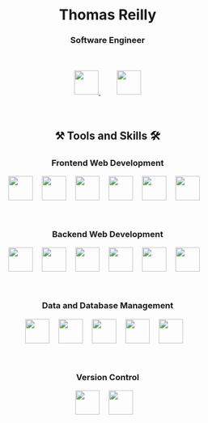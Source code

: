 <h1 align="center">Thomas Reilly</h1>
<h3 align="center">Software Engineer</h3>

<br>
<br>

<div align="center">
  <a href="https://www.linkedin.com/in/thomas-reilly-dev/" align="center">
    <img src="https://img.shields.io/badge/LinkedIn-Profile?style=for-the-badge&logo=linkedin&logoColor=white&color=0D76A8"
         style="width: auto; height: 3rem;"
    />
  </a>
  &emsp;&emsp;
  <a href="https://thomasreilly.netlify.app/" align="center">
    <img src="https://img.shields.io/badge/Portfolio-lightgrey?style=for-the-badge"
         style="width: auto; height: 3rem;"
    />
  </a>
</div>

<br>
<br>

<h2 align="center">&#x2692; Tools and Skills &#x1F6E0;</h2>

<h3 align="center">Frontend Web Development</h3>
<p align="center">
  <img src="https://img.shields.io/badge/HTML-HTML?style=for-the-badge&logo=html5&logoColor=orange&color=grey"
       style="width: auto; height: 3rem;"/>&emsp;
  <img src="https://img.shields.io/badge/CSS-CSS?style=for-the-badge&logo=css3&logoColor=48A8E1&color=grey"
       style="width: auto; height: 3rem;"/>&emsp;
  <img src="https://img.shields.io/badge/JavaScript-JavaScript?style=for-the-badge&logo=javascript&logoColor=FFE900&color=grey"
       style="width: auto; height: 3rem;"/>&emsp;
  <img src="https://img.shields.io/badge/Node.js-Nodejs?&style=for-the-badge&logo=node.js&logoColor=green&color=grey"
       style="width: auto; height: 3rem;"/>&emsp;
  <img src="https://img.shields.io/badge/Vue.js-Vue?&style=for-the-badge&logo=vue.js&logoColor=28B767&color=grey"
       style="width: auto; height: 3rem;"/>&emsp;
  <img src="https://img.shields.io/badge/Bootstrap-Bootstrap?&style=for-the-badge&logo=bootstrap&logoColor=A748E8&color=grey"
       style="width: auto; height: 3rem;"/>&emsp;
</p>

<br>

<h3 align="center">Backend Web Development</h3>
<p align="center">
  <img src="https://img.shields.io/badge/JavaScript-JavaScript?style=for-the-badge&logo=javascript&logoColor=FFE900&color=grey"
       style="width: auto; height: 3rem;"/>&emsp;
  <img src="https://img.shields.io/badge/Node.js-Nodejs?&style=for-the-badge&logo=node.js&logoColor=green&color=grey"
       style="width: auto; height: 3rem;"/>&emsp;
  <img src="https://img.shields.io/badge/Express.js-Express?&style=for-the-badge&logo=express&logoColor=black&color=grey"
       style="width: auto; height: 3rem;"/>&emsp;
  <img src="https://img.shields.io/badge/Python-Python?&style=for-the-badge&logo=python&logoColor=FFE900&color=grey"
       style="width: auto; height: 3rem;"/>&emsp;
  <img src="https://img.shields.io/badge/Flask-Flask?&style=for-the-badge&logo=flask&logoColor=black&color=grey"
       style="width: auto; height: 3rem;"/>&emsp;
  <img src="https://img.shields.io/badge/NGINX-NGINX?&style=for-the-badge&logo=nginx&logoColor=brightgreen&color=grey"
       style="width: auto; height: 3rem;"/>&emsp;
</p>

<br>

<h3 align="center">Data and Database Management</h3>
<p align="center">
  <img src="https://img.shields.io/badge/PostgreSQL-PostgreSQL?style=for-the-badge&logo=postgresql&logoColor=lightblue&color=grey"
       style="width: auto; height: 3rem;"/>&emsp;
  <img src="https://img.shields.io/badge/MySQL-MySQL?&style=for-the-badge&logo=mysql&logoColor=lightblue&color=grey"
       style="width: auto; height: 3rem;"/>&emsp;
  <img src="https://img.shields.io/badge/SQLite-SQLite?&style=for-the-badge&logo=sqlite&logoColor=48A8E1&color=grey"
       style="width: auto; height: 3rem;"/>&emsp;
  <img src="https://img.shields.io/badge/JSON-JSON?style=for-the-badge&color=grey"
       style="width: auto; height: 3rem;"/>&emsp;
  <img src="https://img.shields.io/badge/XML-XML?&style=for-the-badge&color=grey"
       style="width: auto; height: 3rem;"/>&emsp;
</p>

<br>

<h3 align="center">Version Control</h3>
<p align="center">
  <img src="https://img.shields.io/badge/Git-Git?style=for-the-badge&logo=git&logoColor=orange&color=grey"
       style="width: auto; height: 3rem;"/>&emsp;
  <img src="https://img.shields.io/badge/GitHub-GitHub?&style=for-the-badge&logo=github&logoColor=black&color=grey"
       style="width: auto; height: 3rem;"/>&emsp;
</p>
